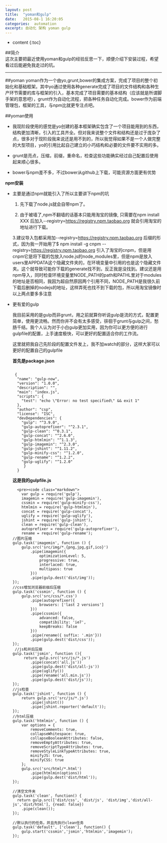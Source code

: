 ```yaml
---
layout: post
title:  "yoman和gulp"
date:   2015-08-1 16:20:05
categories:  automation
excerpt: 自动化 架构 yoman gulp 
---
```


* content
{:toc}

##简介  
  这次主要把最近使用yoman和gulp的经验反思一下，顺便介绍下安装过程，希望看过后能避免我走过的坑。

---

##yoman
yoman作为一个由yo,grunt,bower的集成方案，完成了项目的整个初始化和基础框架。其中yo通过使用各种generate完成了项目的文件结构和各种生产环节需要的库与框架的引入，基本完成了项目需要的基本结构（应该就是所谓脚手架的意思吧），grunt作为自动化流程，把各种任务自动化完成。bower作为前端管理包，框架的工具，与npm比就更专注点吧。

##yoman使用

* 我现阶段使用的感觉是yo创建的基本框架确实包含了一个项目能用到的东西，结构更加清晰，引入的工具齐全。但对我来说整个文件和结构还是过于庞杂了点，很多对于现阶段我来说还是用不到的，所以我觉得如果不是一个人做完整的大型项目，yo的引用比起自己建立的小巧结构和必要的文件要不实用的多。

* grunt是亮点，压缩，前缀，重命名，检查这些功能确实经过自己配置后使用起来顺心很多。

* bower与npm差不多，不过bower从github上下载，可能资源方面更有优势

**npm安装**

* 主要是通过npm就能引入了所以主要讲下npm的坑

  1. 先下载了node.js就会自带npm了。

  2. 由于被墙了,npm不翻墙的话基本只能用淘宝的镜像, 只需要在npm install XXX 后加入--registry=https://registry.npm.taobao.org 就会引用淘宝的地址进行下载。

  3.建议导入包都采用加--registry=https://registry.npm.taobao.org 后缀的形式，因为我一开始用了$ npm install -g cnpm --registry=https://registry.npm.taobao.org 引入了淘宝的cnpm，但是用cnpm它是将下载的包放入node.js的node_modules里，但是npm是放入users里APPDATA这个隐藏文件夹的，在环境变量中引用的也是这个隐藏文件夹。这个就导致可能你下载的generate找不到，反正我是没找到。建议还是用npm导入，同时检查环境变量里NODE_PATH的path和PATHL里对于modules的地址是否相同，我因为超自然原因两个引用不同，NODE_PATH是我很久前下载后删掉的nodejs的地址，这样弄死也找不到下载的包，所以用淘宝镜像时以上两点要多多注意


* 更有爱的gulp

  我目前采用的是gulp而非grunt，用之前就算你听说gulp是流的方式，配置更简单，使用更流畅。然而你并不会有太多感受，徘徊于grunt与gulp之间，愁肠千结。我个人认为对于小白gulp更加实用，因为你可以更方便的进行gulpfile的配置，上手速度极快，可以更好的配置适合你的工作流。
  
  这里就把我自己先阶段的配置文件发上，我不加watch的部分，这样大家可以更好的配置自己的gulpfile
  
  **首先是package.json**
  <pre><code class="markdown"> 
   {
    "name": "gulp-now",
    "version": "1.0.0",
    "description": "",
    "main": "index.js",
    "scripts": {
      "test": "echo \"Error: no test specified\" && exit 1"
    },
    "author": "csp",
    "license": "ISC",
    "devDependencies": {
      "gulp": "^3.9.0",
      "gulp-autoprefixer": "^2.3.1",
      "gulp-clean": "^0.3.1",
      "gulp-concat": "^2.6.0",
      "gulp-htmlmin": "^1.1.3",
      "gulp-imagemin": "^2.3.0",
      "gulp-jshint": "^1.11.2",
      "gulp-minify-css": "^1.2.0",
      "gulp-rename": "^1.2.2",
      "gulp-uglify": "^1.2.0"
       }
    }
  </code></pre>
  
  **这是我的gulpfile.js**
  
        <pre><code class="markdown">
          var gulp = require('gulp'),
          imagemin = require('gulp-imagemin'),
          cssmin = require('gulp-minify-css'),
          htmlmin = require('gulp-htmlmin'),
          concat = require('gulp-concat'),
          uglify = require('gulp-uglify'),
          jshint = require('gulp-jshint'),
          clean = require('gulp-clean'),
          autoprefixer = require('gulp-autoprefixer'),
          rename = require('gulp-rename');
      //图片压缩
      gulp.task('imagemin', function () {
          gulp.src('src/img/*.{png,jpg,gif,ico}')
              .pipe(imagemin({
                  optimizationLevel: 5,
                  progressive: true, 
                  interlaced: true, 
                  multipass: true 
              }))
              .pipe(gulp.dest('dist/img'));
      });
      //css增加浏览器前缀后压缩
      gulp.task('cssmin', function () {
          gulp.src('src/css/*.css')
              .pipe(autoprefixer({
                  browsers: ['last 2 versions']
              }))
              .pipe(cssmin({
                  advanced: false,
                  compatibility: 'ie7',
                  keepBreaks: false
              }))
              .pipe(rename({ suffix: '.min'}))
              .pipe(gulp.dest('dist/css'));
      });
       //js和并后压缩
      gulp.task('jsmin', function (){
           return gulp.src('src/js/*.js')
              .pipe(concat('all.js'))
              .pipe(gulp.dest('dist/all-js'))
              .pipe(uglify())
              .pipe(rename('all.min.js'))
              .pipe(gulp.dest('dist/js'));
      });
      //js检查
      gulp.task('jshint', function () {
          return gulp.src('src/js/*.js')
              .pipe(jshint())
              .pipe(jshint.reporter('default'));
      });
      //html压缩
      gulp.task('htmlmin', function () {
          var options = {
              removeComments: true,
              collapseWhitespace: true,
              collapseBooleanAttributes: false,
              removeEmptyAttributes: true,
              removeScriptTypeAttributes: true,
              removeStyleLinkTypeAttributes: true,
              minifyJS: true,
              minifyCSS: true
          };
          gulp.src('src/html/*.html')
              .pipe(htmlmin(options))
              .pipe(gulp.dest('dist/html'));
      });
      
      //清空文件夹
      gulp.task('clean', function() { 
        return gulp.src(['dist/css', 'dist/js', 'dist/img','dist/all-js','dist/html'], {read: false})
          .pipe(clean());
      });
      
      //默认执行的任务，并且先执行clean任务
      gulp.task('default', ['clean'], function() { 
          gulp.start('cssmin','jsmin','htmlmin','imagemin');
      });
  </code></pre>
